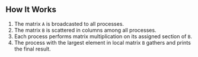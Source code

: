 ## How It Works
1. The matrix `A` is broadcasted to all processes.
2. The matrix `B` is scattered in columns among all processes.
3. Each process performs matrix multiplication on its assigned section of `B`.
4. The process with the largest element in local matrix `B` gathers and prints the final result.
